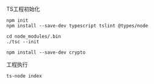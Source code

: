 TS工程初始化
```
npm init
npm install --save-dev typescript tslint @types/node

cd node_modules/.bin
./tsc --init

npm install --save-dev crypto
```

工程执行
```
ts-node index
```